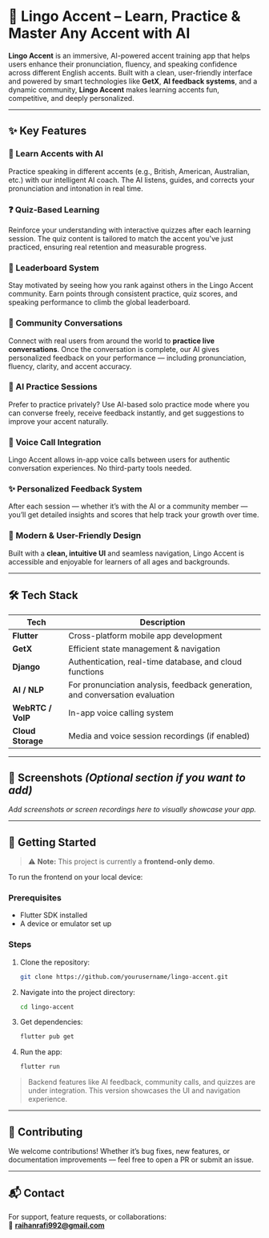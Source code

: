 # 🎹 Lingo Accent – Learn, Practice & Master Any Accent with AI

**Lingo Accent** is an immersive, AI-powered accent training app that helps users enhance their pronunciation, fluency, and speaking confidence across different English accents. Built with a clean, user-friendly interface and powered by smart technologies like **GetX**, **AI feedback systems**, and a dynamic community, **Lingo Accent** makes learning accents fun, competitive, and deeply personalized.

---

## ✨ Key Features

### 🧠 Learn Accents with AI
Practice speaking in different accents (e.g., British, American, Australian, etc.) with our intelligent AI coach. The AI listens, guides, and corrects your pronunciation and intonation in real time.

### ❓ Quiz-Based Learning
Reinforce your understanding with interactive quizzes after each learning session. The quiz content is tailored to match the accent you've just practiced, ensuring real retention and measurable progress.

### 🏅 Leaderboard System
Stay motivated by seeing how you rank against others in the Lingo Accent community. Earn points through consistent practice, quiz scores, and speaking performance to climb the global leaderboard.

### 👥 Community Conversations
Connect with real users from around the world to **practice live conversations**. Once the conversation is complete, our AI gives personalized feedback on your performance — including pronunciation, fluency, clarity, and accent accuracy.

### 🎤 AI Practice Sessions
Prefer to practice privately? Use AI-based solo practice mode where you can converse freely, receive feedback instantly, and get suggestions to improve your accent naturally.

### 💬 Voice Call Integration
Lingo Accent allows in-app voice calls between users for authentic conversation experiences. No third-party tools needed.

### ✨ Personalized Feedback System
After each session — whether it’s with the AI or a community member — you’ll get detailed insights and scores that help track your growth over time.

### 🎨 Modern & User-Friendly Design
Built with a **clean, intuitive UI** and seamless navigation, Lingo Accent is accessible and enjoyable for learners of all ages and backgrounds.

---

## 🛠️ Tech Stack

| Tech              | Description |
|-------------------|-------------|
| **Flutter**       | Cross-platform mobile app development |
| **GetX**          | Efficient state management & navigation |
| **Django**        | Authentication, real-time database, and cloud functions |
| **AI / NLP**      | For pronunciation analysis, feedback generation, and conversation evaluation |
| **WebRTC / VoIP** | In-app voice calling system |
| **Cloud Storage** | Media and voice session recordings (if enabled) |

---

## 📸 Screenshots *(Optional section if you want to add)*

_Add screenshots or screen recordings here to visually showcase your app._

---

## 🚀 Getting Started

> ⚠️ **Note:** This project is currently a **frontend-only demo**.

To run the frontend on your local device:

### Prerequisites
- Flutter SDK installed
- A device or emulator set up

### Steps
1. Clone the repository:
   ```bash
   git clone https://github.com/yourusername/lingo-accent.git
   ```
2. Navigate into the project directory:
   ```bash
   cd lingo-accent
   ```
3. Get dependencies:
   ```bash
   flutter pub get
   ```
4. Run the app:
   ```bash
   flutter run
   ```

> Backend features like AI feedback, community calls, and quizzes are under integration. This version showcases the UI and navigation experience.

---

## 🤝 Contributing

We welcome contributions! Whether it’s bug fixes, new features, or documentation improvements — feel free to open a PR or submit an issue.

---

## 📬 Contact

For support, feature requests, or collaborations:  
📧 **raihanrafi992@gmail.com**